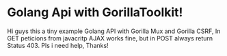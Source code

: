 # Golang Api with GorillaToolkit!
Hi guys this a tiny example Golang API with Gorilla Mux and Gorilla CSRF,
In GET peticions from javacritp AJAX works fine, but in POST always return Status 403.
Pls i need help, Thanks!

